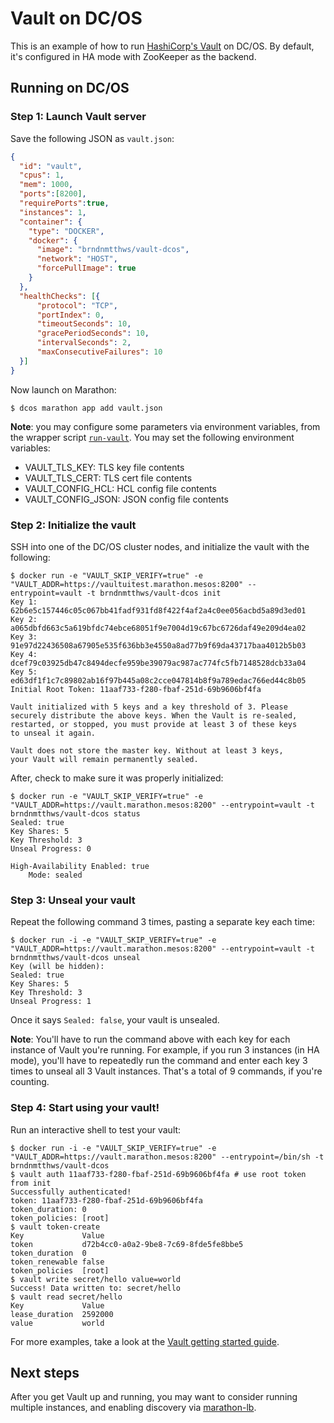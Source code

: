 # Vault on DC/OS

This is an example of how to run [HashiCorp's Vault](https://github.com/hashicorp/vault) on DC/OS. By default, it's configured in HA mode with ZooKeeper as the backend.

## Running on DC/OS

### Step 1: Launch Vault server
Save the following JSON as `vault.json`:
```json
{
  "id": "vault",
  "cpus": 1,
  "mem": 1000,
  "ports":[8200],
  "requirePorts":true,
  "instances": 1,
  "container": {
    "type": "DOCKER",
    "docker": {
      "image": "brndnmtthws/vault-dcos",
      "network": "HOST",
      "forcePullImage": true
    }
  },
  "healthChecks": [{
      "protocol": "TCP",
      "portIndex": 0,
      "timeoutSeconds": 10,
      "gracePeriodSeconds": 10,
      "intervalSeconds": 2,
      "maxConsecutiveFailures": 10
  }]
}
```
Now launch on Marathon:
```
$ dcos marathon app add vault.json
```

**Note**: you may configure some parameters via environment variables, from the wrapper script [`run-vault`](run-vault). You may set the following environment variables:
 * VAULT_TLS_KEY: TLS key file contents
 * VAULT_TLS_CERT: TLS cert file contents
 * VAULT_CONFIG_HCL: HCL config file contents
 * VAULT_CONFIG_JSON: JSON config file contents

### Step 2: Initialize the vault
SSH into one of the DC/OS cluster nodes, and initialize the vault with the following:
```
$ docker run -e "VAULT_SKIP_VERIFY=true" -e "VAULT_ADDR=https://vaultuitest.marathon.mesos:8200" --entrypoint=vault -t brndnmtthws/vault-dcos init
Key 1: 62b6e5c157446c05c067bb41fadf931fd8f422f4af2a4c0ee056acbd5a89d3ed01
Key 2: a065dbfd663c5a619bfdc74ebce68051f9e7004d19c67bc6726daf49e209d4ea02
Key 3: 91e97d22436508a67905e535f636bb3e4550a8ad77b9f69da43717baa4012b5b03
Key 4: dcef79c03925db47c8494decfe959be39079ac987ac774fc5fb7148528dcb33a04
Key 5: ed63df1f1c7c89802ab16f97b445a08c2cce047814b8f9a789edac766ed44c8b05
Initial Root Token: 11aaf733-f280-fbaf-251d-69b9606bf4fa

Vault initialized with 5 keys and a key threshold of 3. Please
securely distribute the above keys. When the Vault is re-sealed,
restarted, or stopped, you must provide at least 3 of these keys
to unseal it again.

Vault does not store the master key. Without at least 3 keys,
your Vault will remain permanently sealed.
```
After, check to make sure it was properly initialized:
```
$ docker run -e "VAULT_SKIP_VERIFY=true" -e "VAULT_ADDR=https://vault.marathon.mesos:8200" --entrypoint=vault -t brndnmtthws/vault-dcos status
Sealed: true
Key Shares: 5
Key Threshold: 3
Unseal Progress: 0

High-Availability Enabled: true
	Mode: sealed
```
### Step 3: Unseal your vault
Repeat the following command 3 times, pasting a separate key each time:
```
$ docker run -i -e "VAULT_SKIP_VERIFY=true" -e "VAULT_ADDR=https://vault.marathon.mesos:8200" --entrypoint=vault -t brndnmtthws/vault-dcos unseal
Key (will be hidden):
Sealed: true
Key Shares: 5
Key Threshold: 3
Unseal Progress: 1
```
Once it says `Sealed: false`, your vault is unsealed.

**Note**: You'll have to run the command above with each key for each instance of Vault you're running. For example, if you run 3 instances (in HA mode), you'll have to repeatedly run the command and enter each key 3 times to unseal all 3 Vault instances. That's a total of 9 commands, if you're counting.
### Step 4: Start using your vault!
Run an interactive shell to test your vault:
```
$ docker run -i -e "VAULT_SKIP_VERIFY=true" -e "VAULT_ADDR=https://vault.marathon.mesos:8200" --entrypoint=/bin/sh -t brndnmtthws/vault-dcos
$ vault auth 11aaf733-f280-fbaf-251d-69b9606bf4fa # use root token from init
Successfully authenticated!
token: 11aaf733-f280-fbaf-251d-69b9606bf4fa
token_duration: 0
token_policies: [root]
$ vault token-create
Key            	Value
token          	d72b4cc0-a0a2-9be8-7c69-8fde5fe8bbe5
token_duration 	0
token_renewable	false
token_policies 	[root]
$ vault write secret/hello value=world
Success! Data written to: secret/hello
$ vault read secret/hello
Key           	Value
lease_duration	2592000
value         	world
```
For more examples, take a look at the [Vault getting started guide](https://vaultproject.io/intro/getting-started/install.html).

## Next steps
After you get Vault up and running, you may want to consider running multiple instances, and enabling discovery via [marathon-lb](https://github.com/mesosphere/marathon-lb).
